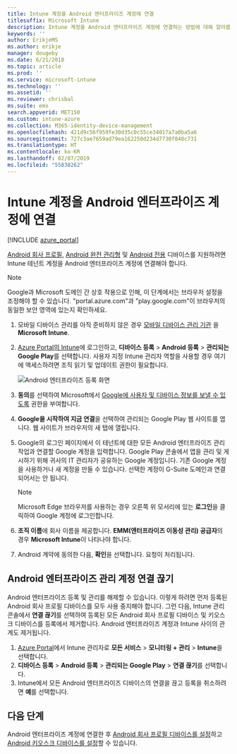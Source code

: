 ```yaml
---
title: Intune 계정을 Android 엔터프라이즈 계정에 연결
titlesuffix: Microsoft Intune
description: Intune 계정을 Android 엔터프라이즈 계정에 연결하는 방법에 대해 알아봅니다.
keywords: ''
author: ErikjeMS
ms.author: erikje
manager: dougeby
ms.date: 6/21/2018
ms.topic: article
ms.prod: ''
ms.service: microsoft-intune
ms.technology: ''
ms.assetid: ''
ms.reviewer: chrisbal
ms.suite: ems
search.appverid: MET150
ms.custom: intune-azure
ms.collection: M365-identity-device-management
ms.openlocfilehash: 421d9c56f959fe30d35c0c55ce34017a7a0ba5a6
ms.sourcegitcommit: 727c3ae7659ad79ea162250d234d7730f840c731
ms.translationtype: HT
ms.contentlocale: ko-KR
ms.lasthandoff: 02/07/2019
ms.locfileid: "55838262"
---
```

# <a name="connect-your-intune-account-to-your-android-enterprise-account"></a>Intune 계정을 Android 엔터프라이즈 계정에 연결

[!INCLUDE [azure_portal](./includes/azure_portal.md)]

[Android 회사 프로필](android-work-profile-enroll.md), [Android 완전 관리형](android-fully-managed-enroll.md) 및 [Android 전용](android-kiosk-enroll.md) 디바이스를 지원하려면 Intune 테넌트 계정을 Android 엔터프라이즈 계정에 연결해야 합니다.  

> [!NOTE]
> Google과 Microsoft 도메인 간 상호 작용으로 인해, 이 단계에서는 브라우저 설정을 조정해야 할 수 있습니다.  "portal.azure.com"과 "play.google.com"이 브라우저의 동일한 보안 영역에 있는지 확인하세요.

1. 모바일 디바이스 관리를 아직 준비하지 않은 경우  [모바일 디바이스 관리 기관](mdm-authority-set.md) 을 **Microsoft Intune**.
2. [Azure Portal의 Intune](https://aka.ms/intuneportal)에 로그인하고, **디바이스 등록** > **Android 등록** > **관리되는 Google Play**를 선택합니다.  사용자 지정 Intune 관리자 역할을 사용할 경우 여기에 액세스하려면 조직 읽기 및 업데이트 권한이 필요합니다.
   
   ![Android 엔터프라이즈 등록 화면](./media/android-work-bind.png)

3. **동의**를 선택하여 Microsoft에서 [Google에 사용자 및 디바이스 정보를 보낼 수 있도록](data-intune-sends-to-google.md) 권한을 부여합니다. 
   
4. **Google을 시작하여 지금 연결**을 선택하여 관리되는 Google Play 웹 사이트를 엽니다. 웹 사이트가 브라우저의 새 탭에 열립니다.
  
5. Google의 로그인 페이지에서 이 테넌트에 대한 모든 Android 엔터프라이즈 관리 작업과 연결할 Google 계정을 입력합니다. Google Play 콘솔에서 앱을 관리 및 게시하기 위해 귀사의 IT 관리자가 공유하는 Google 계정입니다. 기존 Google 계정을 사용하거나 새 계정을 만들 수 있습니다. 선택한 계정이 G-Suite 도메인과 연결되어서는 안 됩니다.
    
    > [!Note]
    > Microsoft Edge 브라우저를 사용하는 경우 오른쪽 위 모서리에 있는 **로그인**을 클릭하여 Google 계정에 로그인합니다.

6. **조직 이름**에 회사 이름을 제공합니다. **EMM(엔터프라이즈 이동성 관리) 공급자**의 경우 **Microsoft Intune**이 나타나야 합니다.

7. Android 계약에 동의한 다음, **확인**을 선택합니다. 요청이 처리됩니다.

## <a name="disconnect-your-android-enterprise-administrative-account"></a>Android 엔터프라이즈 관리 계정 연결 끊기

Android 엔터프라이즈 등록 및 관리를 해제할 수 있습니다. 이렇게 하려면 먼저 등록된 Android 회사 프로필 디바이스를 모두 사용 중지해야 합니다. 그런 다음, Intune 관리 콘솔에서 **연결 끊기**를 선택하여 등록된 모든 Android 회사 프로필 디바이스 및 키오스크 디바이스를 등록에서 제거합니다. Android 엔터프라이즈 계정과 Intune 사이의 관계도 제거됩니다.

1. [Azure Portal](https://portal.azure.com)에서 Intune 관리자로 **모든 서비스** > **모니터링 + 관리** > **Intune**을 선택합니다.
2. **디바이스 등록** > **Android 등록** > **관리되는 Google Play** > **연결 끊기**를 선택합니다.
3. Intune에서 모든 Android 엔터프라이즈 디바이스의 연결을 끊고 등록을 취소하려면 **예**를 선택합니다.

## <a name="next-steps"></a>다음 단계

Android 엔터프라이즈 계정에 연결한 후 [Android 회사 프로필 디바이스를 설정](android-work-profile-enroll.md)하고 [Android 키오스크 디바이스를 설정](android-kiosk-enroll.md)할 수 있습니다.
